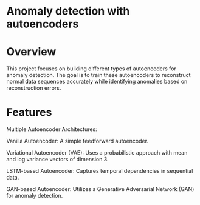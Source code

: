 # Anomaly detection with autoencoders

# Overview

This project focuses on building different types of autoencoders for anomaly detection. The goal is to train these autoencoders to reconstruct normal data sequences accurately while identifying anomalies based on reconstruction errors.

# Features

Multiple Autoencoder Architectures:

Vanilla Autoencoder: A simple feedforward autoencoder.

Variational Autoencoder (VAE): Uses a probabilistic approach with mean and log variance vectors of dimension 3.

LSTM-based Autoencoder: Captures temporal dependencies in sequential data.

GAN-based Autoencoder: Utilizes a Generative Adversarial Network (GAN) for anomaly detection.
